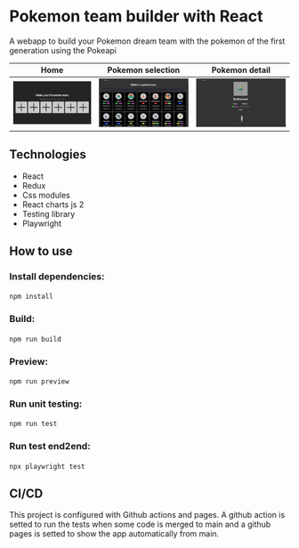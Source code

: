 # Pokemon team builder with React

A webapp to build your Pokemon dream team with the pokemon of the first generation using the Pokeapi

| Home  | Pokemon selection  | Pokemon detail  |
|---|---|---|
| ![Home](/screenshots/1.png "Home")  | ![Selection](/screenshots/2.png "Selection")  | ![Detail](/screenshots/3.png "Detail")  |


## Technologies
- React
- Redux
- Css modules
- React charts js 2
- Testing library
- Playwright

## How to use

### Install dependencies:
```npm install```

### Build:

```npm run build```

### Preview:
```npm run preview```

### Run unit testing:
```npm run test```

### Run test end2end:
```npx playwright test```

## CI/CD
This project is configured with Github actions and pages. A github action is setted to run the tests when some code is merged to main and a github pages is setted to show the app automatically from main.